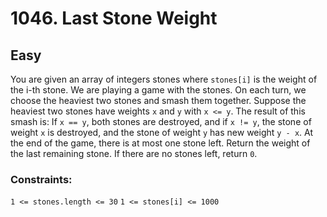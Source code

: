 # 1046. Last Stone Weight

## Easy

You are given an array of integers stones where `stones[i]` is the weight of the i-th stone. We are playing a game with
the stones. On each turn, we choose the heaviest two stones and smash them together. Suppose the heaviest two stones
have weights `x` and `y` with `x <= y`. The result of this smash is: If `x == y`, both stones are destroyed, and
if `x != y`, the stone of weight `x` is destroyed, and the stone of weight `y` has new weight `y - x`. At the end of the
game, there is at most one stone left. Return the weight of the last remaining stone. If there are no stones left,
return `0`.

### Constraints:

`1 <= stones.length <= 30`
`1 <= stones[i] <= 1000`